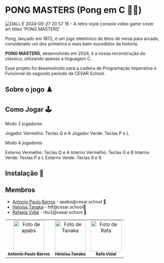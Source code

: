 # PONG MASTERS (Pong em C 🏓🤖)

![DALL·E 2024-05-27 20 57 16 - A retro-style console video game cover art titled 'PONG MASTERS'](https://github.com/apabsp/pongEmC/assets/95260401/874c282b-77cd-4651-b61b-98edd47f4564)

<p></p>
Pong, lançado em 1972, é um jogo eletrônico de tênis de mesa para arcade, considerado um dos primeiros e mais bem-sucedidos da história.

**PONG MASTERS**, desenvolvido em 2024, é a nossa reconstrução do clássico, utilizando apenas a linguagem C.

Esse projeto foi desenvolvido para a cadeira de Programação Imperativa e Funcional do segundo período da CESAR School.



## Sobre o jogo ♟️



## Como Jogar 🕹️

Modo 2 jogadores

Jogador Vermelho: Teclas Q e A
Jogador Verde: Teclas P e L

Modo 4 jogadores

Externo Vermelho: Teclas Q e A
Interno Vermelho: Teclas G e B
Interno Verde: Teclas P e L
Externo Verde: Teclas 9 e 6


## Instalação 👻


## Membros

<ul>
  <li>
    <a href="https://github.com/apabsp">Antonio Paulo Barros</a> -
    apabs@cesar.school 📩
  </li>
  <li>
    <a href="https://github.com/helotanaka">Heloísa Tanaka</a> -
    htf@cesar.school📩
  </li>
  <li>
    <a href="https://github.com/Rafabvidal">Rafaela Vidal</a> - 
    rbv2@cesar.school
    📩
  </li>
</ul>

<table>
  <tr>
    <td align="center">
      <a href="https://github.com/apabsp">
        <img src="https://avatars3.githubusercontent.com/apabsp" width="100px;" alt="Foto de apabs"/><br>
        <sub>
          <b>Antonio Paulo Barros</b>
        </sub>
      </a>
    </td>
    <td align="center">
      <a href="https://github.com/helotanaka">
        <img src="https://avatars.githubusercontent.com/helotanaka" width="100px;" alt="Foto de Tanaka"/><br>
        <sub>
          <b>Heloísa Tanaka</b>
        </sub>
      </a>
    </td>
    <td align="center">
      <a href="https://github.com/Rafabvidal">
        <img src="https://avatars.githubusercontent.com/Rafabvidal" width="100px;" alt="Foto de Rafa"/><br>
        <sub>
          <b>Rafa Vidal</b>
        </sub>
      </a>
    </td>
  </tr>
</table>
